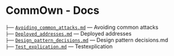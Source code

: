 # CommOwn - Docs

`├──` [`Avoiding_common_attacks.md`](Avoiding_common_attacks.md) — Avoiding common attacks <br>
`├──` [`Deployed_addresses.md`](.Deployed_addresses.md) — Deployed addresses<br>
`├──` [`Design_pattern_decisions.md`](Design_pattern_decisions.md) — Design pattern decisions.md<br>
`├──` [`Test_explication.md`](./Test_explication.md) — Testexplication<br>
